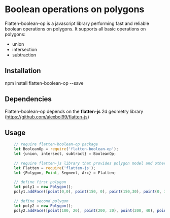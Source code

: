 # Boolean operations on polygons

Flatten-boolean-op is a javascript library performing fast and reliable boolean operations on polygons.
It supports all basic operations on polygons:

* union
* intersection
* subtraction

## Installation

  npm install flatten-boolean-op --save
  
## Dependencies

Flatten-boolean-op depends on the **flatten-js** 2d geometry library (https://github.com/alexbol99/flatten-js)

## Usage

```javascript
    // require flatten-boolean-op package
    let BooleanOp = require('flatten-boolean-op');
    let {union, intersect, subtract} = BooleanOp;
    
    // require flatten-js library that provides polygon model and other geometrical primitives
    let Flatten = require('flatten-js');
    let {Polygon, Point, Segment, Arc} = Flatten;
    
    // define first polygon
    let poly1 = new Polygon();
    poly1.addFace([point(0,0), point(150, 0), point(150,30), point(0, 30)]);
    
    // define second polygon
    let poly2 = new Polygon();
    poly2.addFace([point(100, 20), point(200, 20), point(200, 40), point(100, 40)]);
    
    // apply boolean operation union
    let poly = union(poly1, poly2);   
    
    console.log(poly.faces.size);           // expected 1
    console.log(poly.edges.size);           // expected 8
```
